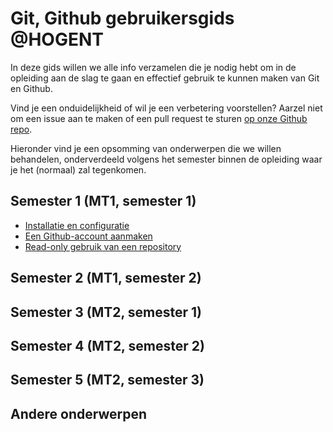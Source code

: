 # Git, Github gebruikersgids @HOGENT

In deze gids willen we alle info verzamelen die je nodig hebt om in de opleiding aan de slag te gaan en effectief gebruik te kunnen maken van Git en Github.

Vind je een onduidelijkheid of wil je een verbetering voorstellen? Aarzel niet om een issue aan te maken of een pull request te sturen [op onze Github repo](https://github.com/HoGentTIN/git-hogent-gids).

Hieronder vind je een opsomming van onderwerpen die we willen behandelen, onderverdeeld volgens het semester binnen de opleiding waar je het (normaal) zal tegenkomen.

## Semester 1 (MT1, semester 1)

- [Installatie en configuratie](./installatie-config.md)
- [Een Github-account aanmaken](./github-account.md)
- [Read-only gebruik van een repository](./readonly-repo.md)

## Semester 2 (MT1, semester 2)

## Semester 3 (MT2, semester 1)

## Semester 4 (MT2, semester 2)

## Semester 5 (MT2, semester 3)

## Andere onderwerpen

